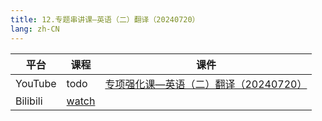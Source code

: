 ```yaml
---
title: 12.专题串讲课—英语（二）翻译（20240720）
lang: zh-CN
---
```



| 平台       | 课程        | 课件                                                                                                                                                                                                                                                                                 |
|----------|-----------|------------------------------------------------------------------------------------------------------------------------------------------------------------------------------------------------------------------------------------------------------------------------------------|
| YouTube  | todo      | [专项强化课—英语（二）翻译（20240720）](../../public/english/%E8%8B%B1%E8%AF%AD%E4%BA%8C-%E6%AD%A3%E5%BC%8F%E8%AF%BE/pdf/%E4%B8%93%E9%A1%B9%E5%BC%BA%E5%8C%96%E8%AF%BE%E2%80%94%E8%8B%B1%E8%AF%AD%EF%BC%88%E4%BA%8C%EF%BC%89%E7%BF%BB%E8%AF%91%EF%BC%8820240720%EF%BC%89%E4%B8%8A%E4%BC%A0.pdf)  |
| Bilibili | [watch](https://www.bilibili.com/video/BV1KAkTYVECD?spm_id_from=333.788.videopod.sections&vd_source=752f1f454ebffd32e5dbe02742c48dab) |                                                                                                                                                                                                                                                                                    |








